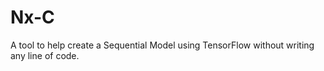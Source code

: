 # Nx-C

A tool to help create a Sequential Model using TensorFlow without writing any line of code.
